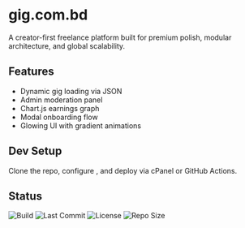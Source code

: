 # gig.com.bd

A creator-first freelance platform built for premium polish, modular architecture, and global scalability.

## Features
- Dynamic gig loading via JSON
- Admin moderation panel
- Chart.js earnings graph
- Modal onboarding flow
- Glowing UI with gradient animations

## Dev Setup
Clone the repo, configure , and deploy via cPanel or GitHub Actions.

## Status

![Build](https://img.shields.io/github/actions/workflow/status/rahat-7/gig/deploy.yml)
![Last Commit](https://img.shields.io/github/last-commit/rahat-7/gig)
![License](https://img.shields.io/github/license/rahat-7/gig)
![Repo Size](https://img.shields.io/github/repo-size/rahat-7/gig)
